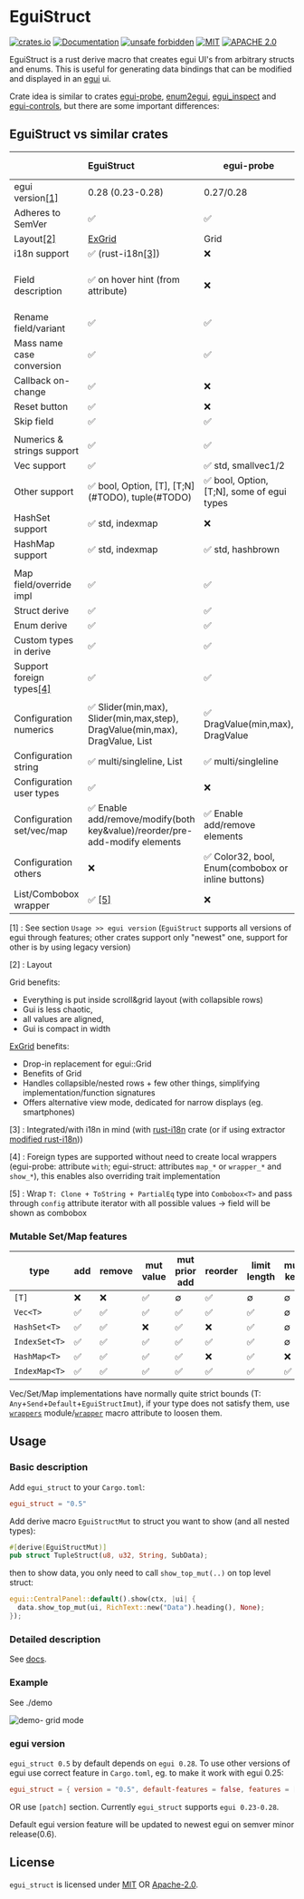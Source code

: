 # EguiStruct

[![crates.io](https://img.shields.io/crates/v/egui_struct.svg)](https://crates.io/crates/egui_struct)
[![Documentation](https://docs.rs/egui_struct/badge.svg)](https://docs.rs/egui_struct)
[![unsafe forbidden](https://img.shields.io/badge/unsafe-forbidden-success.svg)](https://github.com/rust-secure-code/safety-dance/)
[![MIT](https://img.shields.io/badge/license-MIT-blue.svg)](https://github.com/PingPongun/egui_struct/blob/master/LICENSE-MIT)
[![APACHE 2.0](https://img.shields.io/badge/license-Apache-blue.svg)](https://github.com/PingPongun/egui_struct/blob/master/LICENSE-APACHE)

EguiStruct is a rust derive macro that creates egui UI's from arbitrary structs and enums.
This is useful for generating data bindings that can be modified and displayed in an [egui](https://github.com/emilk/egui) ui.

Crate idea is similar to crates [egui-probe](https://github.com/zakarumych/egui-probe), [enum2egui](https://github.com/matthewjberger/enum2egui), [egui_inspect](https://github.com/Meisterlama/egui_inspect) and [egui-controls](https://github.com/aalekhpatel07/egui-controls), but there are some important differences:

## EguiStruct vs similar crates

|                                   | EguiStruct                                                                   | egui-probe                                        | enum2egui             | egui_inspect                 | egui-controls                     |
| :-------------------------------- | :--------------------------------------------------------------------------- | ------------------------------------------------- | :-------------------- | :--------------------------- | :-------------------------------- |
| egui version[[1]](#ref1)          | 0.28 (0.23-0.28)                                                             | 0.27/0.28                                         | 0.23/0.24.1/0.26/0.28 | 0.20                         | N/A                               |
| Adheres to SemVer                 | ✅                                                                            | ✅                                                 | ❌                     | ✅                            | ✅                                 |
| Layout[[2]](#ref2)                | [ExGrid](https://crates.io/crates/exgrid)                                    | Grid                                              | Group/nested          | Nested                       | Grid                              |
| i18n support                      | ✅ (rust-i18n[[3]](#ref3))                                                    | ❌                                                 | ❌                     | ❌                            | ❌                                 |
| Field description                 | ✅ on hover hint (from attribute)                                             | ❌                                                 | ❌                     | ❌                            | ✅ third column (from doc comment) |
| Rename field/variant              | ✅                                                                            | ✅                                                 | ✅                     | ❌                            | ❌                                 |
| Mass name case conversion         | ✅                                                                            | ✅                                                 | ❌                     | ❌                            | ❌                                 |
| Callback on-change                | ✅                                                                            | ❌                                                 | ❌                     | ❌                            | ❌                                 |
| Reset button                      | ✅                                                                            | ❌                                                 | ❌                     | ❌                            | ❌                                 |
| Skip field                        | ✅                                                                            | ✅                                                 | ✅                     | ✅                            | ❌                                 |
|                                   |                                                                              |                                                   |                       |                              |                                   |
| Numerics & strings support        | ✅                                                                            | ✅                                                 | ✅                     | ✅                            | ✅                                 |
| Vec support                       | ✅                                                                            | ✅ std, smallvec1/2                                | ✅                     | ✅                            | ❌                                 |
| Other support                     | ✅ bool, Option, [T], [T;N]\(#TODO), tuple(#TODO)                             | ✅ bool, Option, [T;N], some of egui types         | ✅ bool, Option, tuple | ✅ bool, [T;N]                | ❌                                 |
| HashSet support                   | ✅ std, indexmap                                                              | ❌                                                 | ❌                     | ❌                            | ❌                                 |
| HashMap support                   | ✅ std, indexmap                                                              | ✅ std, hashbrown                                  | ✅ std, hashbrown      | ❌                            | ❌                                 |
|                                   |                                                                              |                                                   |                       |                              |                                   |
| Map field/override impl           | ✅                                                                            | ✅                                                 | ❌                     | ✅                            | ❌                                 |
| Struct derive                     | ✅                                                                            | ✅                                                 | ✅                     | ✅                            | ✅                                 |
| Enum derive                       | ✅                                                                            | ✅                                                 | ✅                     | ❌                            | ❌                                 |
| Custom types in derive            | ✅                                                                            | ✅                                                 | ✅                     | ✅                            | ❌                                 |
| Support foreign types[[4]](#ref4) | ✅                                                                            | ✅                                                 | ❌                     | ❌                            | ❌                                 |
|                                   |                                                                              |                                                   |                       |                              |                                   |
| Configuration numerics            | ✅ Slider(min,max), Slider(min,max,step), DragValue(min,max), DragValue, List | ✅ DragValue(min,max), DragValue                   | ❌                     | ✅ Slider(min,max), DragValue | ❌                                 |
| Configuration string              | ✅ multi/singleline, List                                                     | ✅ multi/singleline                                | ❌                     | ✅ multi/singleline           | ❌                                 |
| Configuration user types          | ✅                                                                            | ❌                                                 | ❌                     | ❌                            | ❌                                 |
| Configuration set/vec/map         | ✅ Enable add/remove/modify(both key&value)/reorder/pre-add-modify elements   | ✅ Enable add/remove elements                      | ❌                     | ❌                            | ❌                                 |
| Configuration others              | ❌                                                                            | ✅ Color32, bool, Enum(combobox or inline buttons) | ❌                     | ❌                            | ❌                                 |
| List/Combobox wrapper             | ✅ [[5]](#ref5)                                                               | ❌                                                 | ❌                     | ❌                            | ❌                                 |

[<a id="ref1">1</a>] : See section `Usage >> egui version` (`EguiStruct` supports all versions of egui through features; other crates support only "newest" one, support for other is by using legacy version)

[<a id="ref2">2</a>] : Layout

Grid benefits:

- Everything is put inside scroll&grid layout (with collapsible rows)
- Gui is less chaotic,
- all values are aligned,
- Gui is compact in width

[ExGrid](https://crates.io/crates/exgrid) benefits:

- Drop-in replacement for egui::Grid
- Benefits of Grid
- Handles collapsible/nested rows + few other things, simplifying implementation/function signatures
- Offers alternative view mode, dedicated for narrow displays (eg. smartphones)

[<a id="ref3">3</a>] : Integrated/with i18n in mind (with [rust-i18n](https://github.com/longbridgeapp/rust-i18n) crate (or if using extractor [modified rust-i18n](https://github.com/PingPongun/rust-i18n.git)))

[<a id="ref4">4</a>] : Foreign types are supported without need to create local wrappers (egui-probe: attribute `with`; egui-struct: attributes `map_*` or `wrapper_*` and `show_*`), this enables also overriding trait implementation

[<a id="ref5">5</a>] : Wrap `T: Clone + ToString + PartialEq` type into `Combobox<T>` and pass through `config` attribute iterator with all possible values → field will be shown as combobox

### Mutable Set/Map features

| type          | add | remove | mut value | mut prior add | reorder | limit length | mut key |
| ------------- | --- | ------ | --------- | ------------- | ------- | ------------ | ------- |
| `[T]`         | ❌   | ❌      | ✅         | ∅             | ✅       | ∅            | ∅       |
| `Vec<T>`      | ✅   | ✅      | ✅         | ✅             | ✅       | ✅            | ∅       |
| `HashSet<T>`  | ✅   | ✅      | ❌         | ✅             | ❌       | ✅            | ∅       |
| `IndexSet<T>` | ✅   | ✅      | ✅         | ✅             | ✅       | ✅            | ∅       |
| `HashMap<T>`  | ✅   | ✅      | ✅         | ✅             | ❌       | ✅            | ❌       |
| `IndexMap<T>` | ✅   | ✅      | ✅         | ✅             | ✅       | ✅            | ✅       |

Vec/Set/Map implementations have normally quite strict bounds (T: `Any`+`Send`+`Default`+`EguiStructImut`), if your type does not satisfy them, use [`wrappers`](https://docs.rs/egui_struct/latest/egui_struct/wrappers/index.html) module/[`wrapper`](https://docs.rs/egui_struct/latest/egui_struct/prelude/derive.EguiStructMut.html) macro attribute to loosen them.

## Usage

### Basic description

Add `egui_struct` to your `Cargo.toml`:

```toml
egui_struct = "0.5"
```

Add derive macro `EguiStructMut` to struct you want to show (and all nested types):

```Rust
#[derive(EguiStructMut)]
pub struct TupleStruct(u8, u32, String, SubData);
```

then to show data, you only need to call `show_top_mut(..)` on top level struct:

```Rust
egui::CentralPanel::default().show(ctx, |ui| {
  data.show_top_mut(ui, RichText::new("Data").heading(), None);
});
```

### Detailed description

See [docs](https://docs.rs/egui_struct/latest/egui_struct/index.html).

### Example

See ./demo

![demo- grid mode](https://github.com/PingPongun/egui_struct/assets/46752179/5c7281f7-4fba-4fc5-8a4d-de36000155f6)

### egui version

`egui_struct 0.5` by default depends on `egui 0.28`. To use other versions of egui use correct feature in `Cargo.toml`, eg. to make it work with egui 0.25:

```toml
egui_struct = { version = "0.5", default-features = false, features = [ "egui25" ] }
```

OR use `[patch]` section. Currently `egui_struct` supports `egui 0.23-0.28`.

Default egui version feature will be updated to newest egui on semver minor release(0.6).

## License

`egui_struct` is licensed under [MIT](LICENSE-MIT) OR [Apache-2.0](LICENSE-APACHE).
